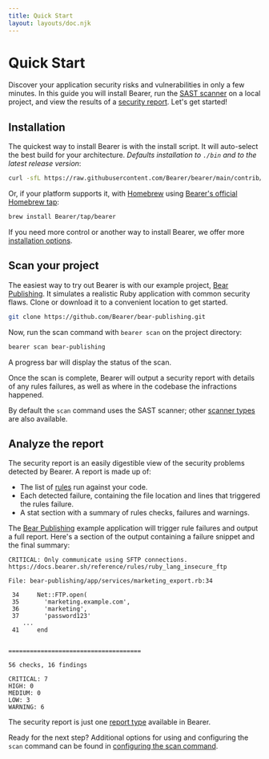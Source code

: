 ```yaml
---
title: Quick Start
layout: layouts/doc.njk
---
```


# Quick Start

Discover your application security risks and vulnerabilities in only a few minutes. In this guide you will install Bearer, run the [SAST scanner](/explanations/scanners) on a local project, and view the results of a [security report](/explanations/reports/#security-report). Let's get started!

## Installation

The quickest way to install Bearer is with the install script. It will auto-select the best build for your architecture. _Defaults installation to `./bin` and to the latest release version_:

```bash
curl -sfL https://raw.githubusercontent.com/Bearer/bearer/main/contrib/install.sh | sh
```

Or, if your platform supports it, with [Homebrew](https://brew.sh/) using [Bearer's official Homebrew tap](https://github.com/Bearer/homebrew-tap):

```bash
brew install Bearer/tap/bearer
```

If you need more control or another way to install Bearer, we offer more [installation options](/reference/installation).

## Scan your project

The easiest way to try out Bearer is with our example project, [Bear Publishing](https://github.com/Bearer/bear-publishing). It simulates a realistic Ruby application with common security flaws. Clone or download it to a convenient location to get started.

```bash
git clone https://github.com/Bearer/bear-publishing.git
```

Now, run the scan command with `bearer scan` on the project directory:

```bash
bearer scan bear-publishing
```

A progress bar will display the status of the scan.

Once the scan is complete, Bearer will output a security report with details of any rules failures, as well as where in the codebase the infractions happened.

By default the `scan` command uses the SAST scanner; other [scanner types](/explanations/scanners) are also available.

## Analyze the report

The security report is an easily digestible view of the security problems detected by Bearer. A report is made up of:

- The list of [rules](/reference/rules/) run against your code.
- Each detected failure, containing the file location and lines that triggered the rules failure.
- A stat section with a summary of rules checks, failures and warnings.

The [Bear Publishing](https://github.com/Bearer/bear-publishing) example application will trigger rule failures and output a full report. Here's a section of the output containing a failure snippet and the final summary:

```text
CRITICAL: Only communicate using SFTP connections.
https://docs.bearer.sh/reference/rules/ruby_lang_insecure_ftp

File: bear-publishing/app/services/marketing_export.rb:34

 34     Net::FTP.open(
 35       'marketing.example.com',
 36       'marketing',
 37       'password123'
  	...
 41     end


=====================================

56 checks, 16 findings

CRITICAL: 7
HIGH: 0
MEDIUM: 0
LOW: 3
WARNING: 6

```

The security report is just one [report type](/explanations/reports/) available in Bearer.

Ready for the next step? Additional options for using and configuring the `scan` command can be found in [configuring the scan command](/guides/configure-scan/).
